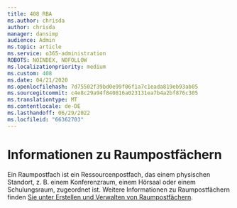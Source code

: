 ```yaml
---
title: 408 RBA
ms.author: chrisda
author: chrisda
manager: dansimp
audience: Admin
ms.topic: article
ms.service: o365-administration
ROBOTS: NOINDEX, NOFOLLOW
ms.localizationpriority: medium
ms.custom: 408
ms.date: 04/21/2020
ms.openlocfilehash: 7d75502f39bd0e99f06f1a7c1eada819eb93ab05
ms.sourcegitcommit: c4e8c29a94f840816a023131ea7b4a2bf876c305
ms.translationtype: MT
ms.contentlocale: de-DE
ms.lasthandoff: 06/29/2022
ms.locfileid: "66362703"
---
```

# <a name="about-room-mailboxes"></a>Informationen zu Raumpostfächern

Ein Raumpostfach ist ein Ressourcenpostfach, das einem physischen Standort, z. B. einem Konferenzraum, einem Hörsaal oder einem Schulungsraum, zugeordnet ist. Weitere Informationen zu Raumpostfächern finden [Sie unter Erstellen und Verwalten von Raumpostfächern](https://go.microsoft.com/fwlink/p/?linkid=717533).
